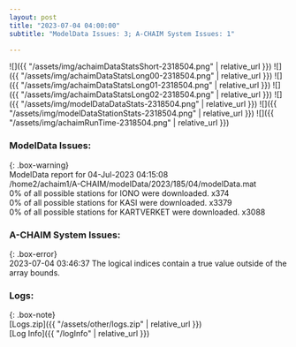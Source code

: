 ```yaml
---
layout: post
title: "2023-07-04 04:00:00"
subtitle: "ModelData Issues: 3; A-CHAIM System Issues: 1"

---
```


![]({{ "/assets/img/achaimDataStatsShort-2318504.png" | relative_url }})
![]({{ "/assets/img/achaimDataStatsLong00-2318504.png" | relative_url }})
![]({{ "/assets/img/achaimDataStatsLong01-2318504.png" | relative_url }})
![]({{ "/assets/img/achaimDataStatsLong02-2318504.png" | relative_url }})
![]({{ "/assets/img/modelDataDataStats-2318504.png" | relative_url }})
![]({{ "/assets/img/modelDataStationStats-2318504.png" | relative_url }})
![]({{ "/assets/img/achaimRunTime-2318504.png" | relative_url }})


### ModelData Issues:  
  
{: .box-warning}  
 ModelData report for 04-Jul-2023 04:15:08   
 /home2/achaim1/A-CHAIM/modelData/2023/185/04/modelData.mat   
 0% of all possible stations for IONO were downloaded. x374   
 0% of all possible stations for KASI were downloaded. x3379   
 0% of all possible stations for KARTVERKET were downloaded. x3088   
  
### A-CHAIM System Issues:  
  
{: .box-error}  
2023-07-04 03:46:37 The logical indices contain a true value outside of the array bounds.  

### Logs:  
  
{: .box-note}  
[Logs.zip]({{ "/assets/other/logs.zip" | relative_url }})  
[Log Info]({{ "/logInfo" | relative_url }})  
